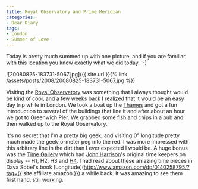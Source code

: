 ```yaml
---
title: Royal Observatory and Prime Meridian
categories:
- Dear Diary
tags:
- London
- Summer of Love
---
```


Today is pretty much summed up with one picture, and if you are familiar with this location you know exactly what we did today. :-)

![20080825-183731-5067.jpg]({{ site.url }}{% link /assets/posts/2008/20080825-183731-5067.jpg %})

Visiting the [Royal Observatory](http://www.rog.nmm.ac.uk/) was something that I always thought would be kind of cool, and a few weeks back I realized that it would be an easy day trip while in London. We took a boat up the [Thames](http://en.wikipedia.org/wiki/River_Thames) and got a fun introduction to several of the buildings that line it and after about an hour we got to Greenwich Pier. We grabbed some fish and chips in a pub and then walked up to the Royal Observatory.

It's no secret that I'm a pretty big geek, and visiting 0° longitude pretty much made the geek-o-meter peg into the red. I was more impressed with this arbitrary line in the dirt than I ever expected I would be. A huge bonus was the [Time Gallery](http://www.nmm.ac.uk/server/show/ConWebDoc.20428) which had [John Harrison](http://en.wikipedia.org/wiki/John_Harrison)'s original time keepers on display -- H1, H2, H3 and [H4](http://www.jmr.nmm.ac.uk/server.php?show=conMediaFile.10777&navId=890&PHPSESSID=1edb8d47cb9eb907c2b31e1ef586d181). I had read about these amazing time pieces in Dava Sobel's book [Longitude](http://www.amazon.com/dp/0140258795/?tag={{ site.affiliate.amazon }}) a while back. It was amazing to see them first hand, still working.
